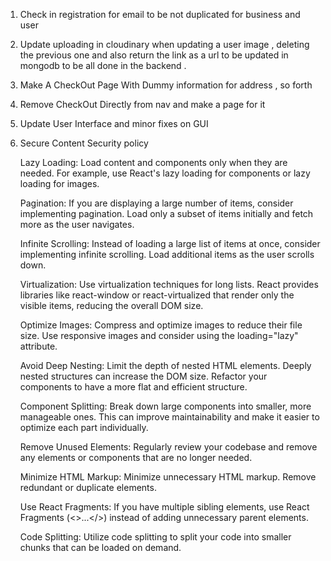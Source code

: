 1. Check in registration for email to be not duplicated for business and user
2. Update uploading in cloudinary when updating a user image , deleting the previous one and also return the link as a url to be updated in mongodb to be all done in the backend . 
3. Make A CheckOut Page With Dummy information for address , so forth
4. Remove CheckOut Directly from nav and make a page for it 
5. Update User Interface and minor fixes on GUI
6. Secure Content Security policy 


    Lazy Loading: Load content and components only when they are needed. For example, use React's lazy loading for components or lazy loading for images.

    Pagination: If you are displaying a large number of items, consider implementing pagination. Load only a subset of items initially and fetch more as the user navigates.

    Infinite Scrolling: Instead of loading a large list of items at once, consider implementing infinite scrolling. Load additional items as the user scrolls down.

    Virtualization: Use virtualization techniques for long lists. React provides libraries like react-window or react-virtualized that render only the visible items, reducing the overall DOM size.

    Optimize Images: Compress and optimize images to reduce their file size. Use responsive images and consider using the loading="lazy" attribute.

    Avoid Deep Nesting: Limit the depth of nested HTML elements. Deeply nested structures can increase the DOM size. Refactor your components to have a more flat and efficient structure.

    Component Splitting: Break down large components into smaller, more manageable ones. This can improve maintainability and make it easier to optimize each part individually.

    Remove Unused Elements: Regularly review your codebase and remove any elements or components that are no longer needed.

    Minimize HTML Markup: Minimize unnecessary HTML markup. Remove redundant or duplicate elements.

    Use React Fragments: If you have multiple sibling elements, use React Fragments (<>...</>) instead of adding unnecessary parent elements.

    Code Splitting: Utilize code splitting to split your code into smaller chunks that can be loaded on demand.